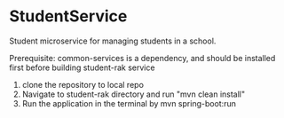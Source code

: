 # StudentService
Student microservice for managing students in a school.

Prerequisite: common-services is a dependency, and should be installed first before building student-rak service

1. clone the repository to local repo
2. Navigate to student-rak directory and run "mvn clean install"
3. Run the application in the terminal by mvn spring-boot:run


